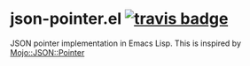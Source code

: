 # json-pointer.el [![travis badge][travis-badge]][travis-link]

JSON pointer implementation in Emacs Lisp. This is inspired by [Mojo::JSON::Pointer](http://mojolicious.org/perldoc/Mojo/JSON/Pointer)

[travis-badge]: https://travis-ci.org/syohex/emacs-json-pointer.svg
[travis-link]: https://travis-ci.org/syohex/emacs-json-pointer
